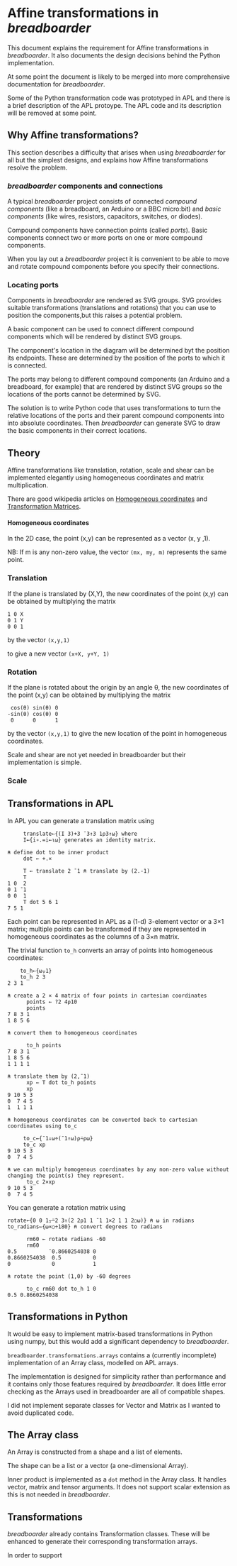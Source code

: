 # Affine transformations in *breadboarder*

This document explains the requirement for Affine transformations in *breadboarder*.
It also documents the design decisions behind the Python implementation.

At some point the document is likely to be merged into more comprehensive documentation for *breadboarder*.

Some of the Python transformation code was prototyped in APL and there is a brief description of the APL protoype.
The APL code and its description will be removed at some point.

## Why Affine transformations?

This section describes a difficulty that arises when using *breadboarder* for all but the simplest designs,
and explains how Affine transformations resolve the problem.

### *breadboarder* components and connections

A typical *breadboarder* project consists of connected *compound components* (like a breadboard, an Arduino or a
BBC micro:bit) and *basic components* (like wires, resistors, capacitors, switches, or diodes).

Compound components have connection points (called *ports*). Basic components connect two or more ports on one or more
compound components.

When you lay out a *breadboarder* project it is convenient to be able to move and rotate compound components before you
specify their connections.

### Locating ports

Components in *breadboarder* are rendered as SVG groups. SVG provides suitable transformations
(translations and rotations) that you can use to position the components,but this raises a potential problem.

A basic component can be used to connect different compound components which will be rendered by distinct SVG groups.

The component's location in the diagram will be determined byt the position its endpoints. These are determined by the
position of the ports to which it is connected.

The ports may belong to different compound components (an Arduino and a breadboard, for example) that are rendered by
distinct SVG groups so the locations of the ports cannot be determined by SVG.

The solution is to write Python code that uses transformations to turn the relative locations of the ports and their
parent compound components into into absolute coordinates. Then *breadboarder* can generate SVG to draw the basic
components in their correct locations.

## Theory

Affine transformations like translation, rotation, scale and shear can be implemented elegantly
using homogeneous coordinates and matrix multiplication.

There are good wikipedia articles on [Homogeneous coordinates](https://en.wikipedia.org/wiki/Homogeneous_coordinates)
and [Transformation Matrices](https://en.wikipedia.org/wiki/Transformation_matrix).

#### Homogeneous coordinates

In the 2D case, the point (x,y) can be represented as a vector (x, y ,1).

NB: If m is any non-zero value, the vector
`(mx, my, m)` represents the same point.

### Translation

If the plane is translated by (X,Y), the new coordinates of the point (x,y) can be obtained by multiplying the matrix

```
1 0 X
0 1 Y
0 0 1
```
by the vector `(x,y,1)`

to give a new vector `(x+X, y+Y, 1)`

### Rotation

If the plane is rotated about the origin by an angle θ, the new coordinates of the point (x,y) can be obtained by multiplying the matrix

```
 cos(θ) sin(θ) 0
-sin(θ) cos(θ) 0
 0      0      1
```
by the vector `(x,y,1)` to give the new location of the point in homogeneous coordinates.

Scale and shear are not yet needed in breadboarder but their implementation is simple.

### Scale

## Transformations in APL

In APL you can generate a translation matrix using
```
     translate←{(I 3)+3 ¯3↑3 1⍴3↑⍵} where
     I←{i∘.=i←⍳⍵} generates an identity matrix.

⍝ define dot to be inner product
     dot ← +.×

     T ← translate 2 ¯1 ⍝ translate by (2.-1)
     T 
1 0  2
0 1 ¯1
0 0  1   
     T dot 5 6 1
7 5 1
```

Each point can be represented in APL as a (1-d) 3-element vector or a 3×1 matrix;
multiple points can be transformed if they are represented in homogeneous coordinates as the columns of a 3×n matrix.

The trivial function `to_h` converts an array of points into homogeneous coordinates:

```
    to_h←{⍵⍪1}
    to_h 2 3
2 3 1

⍝ create a 2 × 4 matrix of four points in cartesian coordinates
      points ← ?2 4⍴10
      points
7 8 3 1
1 8 5 6

⍝ convert them to homogeneous coordinates

      to_h points
7 8 3 1
1 8 5 6
1 1 1 1

⍝ translate them by (2,¯1)
      xp ← T dot to_h points
      xp
9 10 5 3
0  7 4 5
1  1 1 1

⍝ homogeneous coordinates can be converted back to cartesian coordinates using to_c

     to_c←{¯1↓⍵÷(¯1↑⍵)⍴⍨⍴⍵}
     to_c xp
9 10 5 3
0  7 4 5

⍝ we can multiply homogenous coordinates by any non-zero value without changing the point(s) they represent.
      to_c 2×xp
9 10 5 3
0  7 4 5

```


You can generate a rotation matrix using
```
rotate←{0 0 1⍪⍨2 3↑(2 2⍴1 1 ¯1 1×2 1 1 2○⍵)} ⍝ ⍵ in radians
to_radians←{⍵×○÷180} ⍝ convert degrees to radians

      rm60 ← rotate radians -60
      rm60
0.5          ¯0.8660254038 0
0.8660254038  0.5          0
0             0            1

⍝ rotate the point (1,0) by -60 degrees

      to_c rm60 dot to_h 1 0
0.5 0.8660254038
```

## Transformations in Python

It would be easy to implement matrix-based transformations in Python using numpy, but this would add a significant
dependency to *breadboarder*.

`breadboarder.transformations.arrays` contains a (currently incomplete) implementation of an Array class,
modelled on APL arrays.

The implementation is designed for simplicity rather than performance and it contains only those features required by
*breadboarder*. It does little error checking as the Arrays used in breadboarder are all of compatible shapes.

I did not implement separate classes for Vector and Matrix as I wanted to avoid duplicated code.

## The Array class

An Array is constructed from a shape and a list of elements.

The shape can be a list or a vector (a one-dimensional Array).

Inner product is implemented as a `dot` method in the Array class. It handles vector, matrix and tensor
arguments. It does not support scalar extension as this is not needed in *breadboarder*.

## Transformations

*breadboarder* already contains Transformation classes. These will be enhanced to generate their corresponding
transformation arrays.

In order to support 


